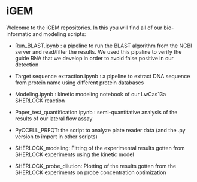 # iGEM
Welcome to the iGEM repositories. In this you will find all of our bio-informatic and modeling scripts: 

- Run_BLAST.ipynb : a pipeline to run the BLAST algorithm from the NCBI server and read/filter the results. We used this pipaline to verify the guide RNA that we develop in order to avoid false positive in our detection

- Target sequence extraction.ipynb : a pipeline to extract DNA sequence from protein name using different protein databases

- Modeling.ipynb : kinetic modeling notebook of our LwCas13a SHERLOCK reaction

- Paper_test_quantification.ipynb : semi-quantitative analysis of the results of our lateral flow assay 

- PyCCELL_PRFQT: the script to analyze plate reader data (and the .py version to import in other scripts)

- SHERLOCK_modeling: Fitting of the experimental results gotten from SHERLOCK experiments using the kinetic model

- SHERLOCK_probe_dilution: Plotting of the results gotten from the SHERLOCK experiments on probe concentration optimization

